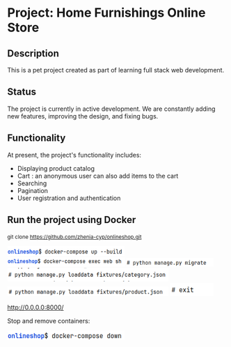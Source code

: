 # Project: Home Furnishings Online Store

## Description

This is a pet project created as part of learning full stack web development. 

## Status

The project is currently in active development. 
We are constantly adding new features, improving the design, and fixing bugs.

## Functionality

At present, the project's functionality includes:

- Displaying product catalog
- Cart :
  an anonymous user can also add items to the cart
- Searching
- Pagination
- User registration and authentication

## Run the project using Docker

<span style="font-size: 12px;">git clone https://github.com/zhenia-cyp/onlineshop.git</span>

<img src="https://github.com/zhenia-cyp/images-for-readme-files/blob/main/screenshots/screen1step.png" width="270"/>

<img src="https://github.com/zhenia-cyp/images-for-readme-files/blob/main/screenshots/screen2step.png" width="270"/>

<img src="https://github.com/zhenia-cyp/images-for-readme-files/blob/main/screenshots/screen3step.png" width="200"/>

<img src="https://github.com/zhenia-cyp/images-for-readme-files/blob/main/screenshots/scren3step.png" width="370"/>

<img src="https://github.com/zhenia-cyp/images-for-readme-files/blob/main/screenshots/screen4step.png" width="370"/>

<img src="https://github.com/zhenia-cyp/images-for-readme-files/blob/main/screenshots/screen5step.png" width="100"/>

http://0.0.0.0:8000/

Stop and remove containers:

<img src="https://github.com/zhenia-cyp/images-for-readme-files/blob/main/screenshots/screen7step.png" width="270"/>